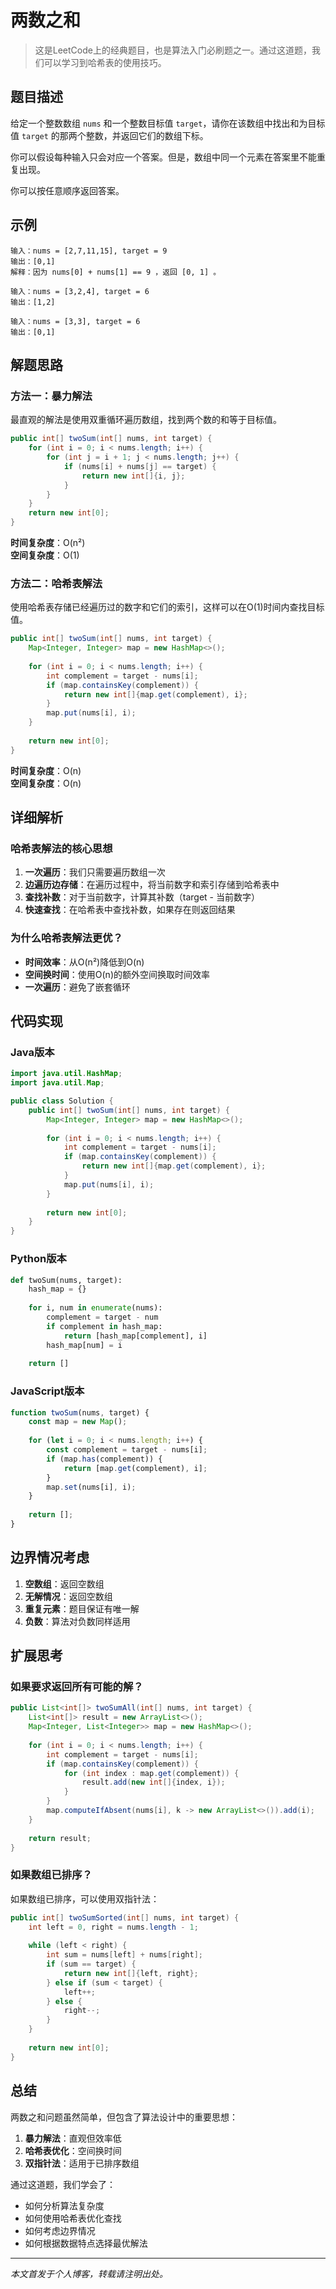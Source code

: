 # 两数之和

> 这是LeetCode上的经典题目，也是算法入门必刷题之一。通过这道题，我们可以学习到哈希表的使用技巧。

## 题目描述

给定一个整数数组 `nums` 和一个整数目标值 `target`，请你在该数组中找出和为目标值 `target` 的那两个整数，并返回它们的数组下标。

你可以假设每种输入只会对应一个答案。但是，数组中同一个元素在答案里不能重复出现。

你可以按任意顺序返回答案。

## 示例

```text
输入：nums = [2,7,11,15], target = 9
输出：[0,1]
解释：因为 nums[0] + nums[1] == 9 ，返回 [0, 1] 。

输入：nums = [3,2,4], target = 6
输出：[1,2]

输入：nums = [3,3], target = 6
输出：[0,1]
```

## 解题思路

### 方法一：暴力解法

最直观的解法是使用双重循环遍历数组，找到两个数的和等于目标值。

```java
public int[] twoSum(int[] nums, int target) {
    for (int i = 0; i < nums.length; i++) {
        for (int j = i + 1; j < nums.length; j++) {
            if (nums[i] + nums[j] == target) {
                return new int[]{i, j};
            }
        }
    }
    return new int[0];
}
```

**时间复杂度**：O(n²)  
**空间复杂度**：O(1)

### 方法二：哈希表解法

使用哈希表存储已经遍历过的数字和它们的索引，这样可以在O(1)时间内查找目标值。

```java
public int[] twoSum(int[] nums, int target) {
    Map<Integer, Integer> map = new HashMap<>();
    
    for (int i = 0; i < nums.length; i++) {
        int complement = target - nums[i];
        if (map.containsKey(complement)) {
            return new int[]{map.get(complement), i};
        }
        map.put(nums[i], i);
    }
    
    return new int[0];
}
```

**时间复杂度**：O(n)  
**空间复杂度**：O(n)

## 详细解析

### 哈希表解法的核心思想

1. **一次遍历**：我们只需要遍历数组一次
2. **边遍历边存储**：在遍历过程中，将当前数字和索引存储到哈希表中
3. **查找补数**：对于当前数字，计算其补数（target - 当前数字）
4. **快速查找**：在哈希表中查找补数，如果存在则返回结果

### 为什么哈希表解法更优？

- **时间效率**：从O(n²)降低到O(n)
- **空间换时间**：使用O(n)的额外空间换取时间效率
- **一次遍历**：避免了嵌套循环

## 代码实现

### Java版本

```java
import java.util.HashMap;
import java.util.Map;

public class Solution {
    public int[] twoSum(int[] nums, int target) {
        Map<Integer, Integer> map = new HashMap<>();
        
        for (int i = 0; i < nums.length; i++) {
            int complement = target - nums[i];
            if (map.containsKey(complement)) {
                return new int[]{map.get(complement), i};
            }
            map.put(nums[i], i);
        }
        
        return new int[0];
    }
}
```

### Python版本

```python
def twoSum(nums, target):
    hash_map = {}
    
    for i, num in enumerate(nums):
        complement = target - num
        if complement in hash_map:
            return [hash_map[complement], i]
        hash_map[num] = i
    
    return []
```

### JavaScript版本

```javascript
function twoSum(nums, target) {
    const map = new Map();
    
    for (let i = 0; i < nums.length; i++) {
        const complement = target - nums[i];
        if (map.has(complement)) {
            return [map.get(complement), i];
        }
        map.set(nums[i], i);
    }
    
    return [];
}
```

## 边界情况考虑

1. **空数组**：返回空数组
2. **无解情况**：返回空数组
3. **重复元素**：题目保证有唯一解
4. **负数**：算法对负数同样适用

## 扩展思考

### 如果要求返回所有可能的解？

```java
public List<int[]> twoSumAll(int[] nums, int target) {
    List<int[]> result = new ArrayList<>();
    Map<Integer, List<Integer>> map = new HashMap<>();
    
    for (int i = 0; i < nums.length; i++) {
        int complement = target - nums[i];
        if (map.containsKey(complement)) {
            for (int index : map.get(complement)) {
                result.add(new int[]{index, i});
            }
        }
        map.computeIfAbsent(nums[i], k -> new ArrayList<>()).add(i);
    }
    
    return result;
}
```

### 如果数组已排序？

如果数组已排序，可以使用双指针法：

```java
public int[] twoSumSorted(int[] nums, int target) {
    int left = 0, right = nums.length - 1;
    
    while (left < right) {
        int sum = nums[left] + nums[right];
        if (sum == target) {
            return new int[]{left, right};
        } else if (sum < target) {
            left++;
        } else {
            right--;
        }
    }
    
    return new int[0];
}
```

## 总结

两数之和问题虽然简单，但包含了算法设计中的重要思想：

1. **暴力解法**：直观但效率低
2. **哈希表优化**：空间换时间
3. **双指针法**：适用于已排序数组

通过这道题，我们学会了：
- 如何分析算法复杂度
- 如何使用哈希表优化查找
- 如何考虑边界情况
- 如何根据数据特点选择最优解法

---

*本文首发于个人博客，转载请注明出处。*
